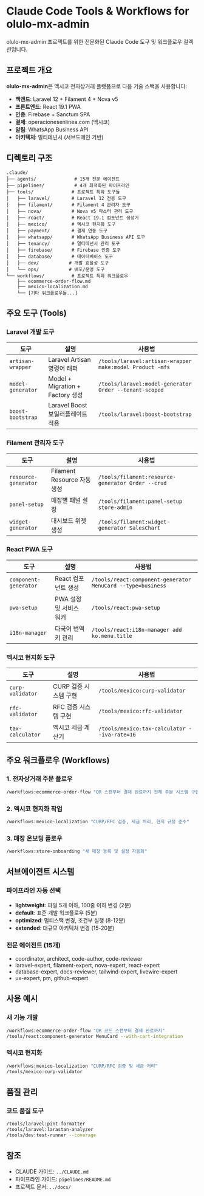 # Claude Code Tools & Workflows for olulo-mx-admin

olulo-mx-admin 프로젝트를 위한 전문화된 Claude Code 도구 및 워크플로우 컬렉션입니다.

## 프로젝트 개요

**olulo-mx-admin**은 멕시코 전자상거래 플랫폼으로 다음 기술 스택을 사용합니다:
- **백엔드**: Laravel 12 + Filament 4 + Nova v5
- **프론트엔드**: React 19.1 PWA
- **인증**: Firebase + Sanctum SPA
- **결제**: operacionesenlinea.com (멕시코)
- **알림**: WhatsApp Business API
- **아키텍처**: 멀티테넌시 (서브도메인 기반)

## 디렉토리 구조

```
.claude/
├── agents/              # 15개 전문 에이전트
├── pipelines/           # 4개 최적화된 파이프라인
├── tools/              # 프로젝트 특화 도구들
│   ├── laravel/        # Laravel 12 전용 도구
│   ├── filament/       # Filament 4 관리자 도구
│   ├── nova/           # Nova v5 마스터 관리 도구
│   ├── react/          # React 19.1 컴포넌트 생성기
│   ├── mexico/         # 멕시코 현지화 도구
│   ├── payment/        # 결제 연동 도구
│   ├── whatsapp/       # WhatsApp Business API 도구
│   ├── tenancy/        # 멀티테넌시 관리 도구
│   ├── firebase/       # Firebase 인증 도구
│   ├── database/       # 데이터베이스 도구
│   ├── dev/           # 개발 효율성 도구
│   └── ops/           # 배포/운영 도구
└── workflows/          # 프로젝트 특화 워크플로우
    ├── ecommerce-order-flow.md
    ├── mexico-localization.md
    └── [기타 워크플로우들...]
```

## 주요 도구 (Tools)

### Laravel 개발 도구
| 도구 | 설명 | 사용법 |
|------|------|-------|
| `artisan-wrapper` | Laravel Artisan 명령어 래퍼 | `/tools/laravel:artisan-wrapper make:model Product -mfs` |
| `model-generator` | Model + Migration + Factory 생성 | `/tools/laravel:model-generator Order --tenant-scoped` |
| `boost-bootstrap` | Laravel Boost 보일러플레이트 적용 | `/tools/laravel:boost-bootstrap` |

### Filament 관리자 도구
| 도구 | 설명 | 사용법 |
|------|------|-------|
| `resource-generator` | Filament Resource 자동 생성 | `/tools/filament:resource-generator Order --crud` |
| `panel-setup` | 매장별 패널 설정 | `/tools/filament:panel-setup store-admin` |
| `widget-generator` | 대시보드 위젯 생성 | `/tools/filament:widget-generator SalesChart` |

### React PWA 도구
| 도구 | 설명 | 사용법 |
|------|------|-------|
| `component-generator` | React 컴포넌트 생성 | `/tools/react:component-generator MenuCard --type=business` |
| `pwa-setup` | PWA 설정 및 서비스 워커 | `/tools/react:pwa-setup` |
| `i18n-manager` | 다국어 번역 키 관리 | `/tools/react:i18n-manager add ko.menu.title` |

### 멕시코 현지화 도구
| 도구 | 설명 | 사용법 |
|------|------|-------|
| `curp-validator` | CURP 검증 시스템 구현 | `/tools/mexico:curp-validator` |
| `rfc-validator` | RFC 검증 시스템 구현 | `/tools/mexico:rfc-validator` |
| `tax-calculator` | 멕시코 세금 계산기 | `/tools/mexico:tax-calculator --iva-rate=16` |

## 주요 워크플로우 (Workflows)

### 1. 전자상거래 주문 플로우
```bash
/workflows:ecommerce-order-flow "QR 스캔부터 결제 완료까지 전체 주문 시스템 구현"
```

### 2. 멕시코 현지화 작업
```bash
/workflows:mexico-localization "CURP/RFC 검증, 세금 처리, 현지 규정 준수"
```

### 3. 매장 온보딩 플로우
```bash
/workflows:store-onboarding "새 매장 등록 및 설정 자동화"
```

## 서브에이전트 시스템

### 파이프라인 자동 선택
- **lightweight**: 파일 5개 이하, 100줄 이하 변경 (2분)
- **default**: 표준 개발 워크플로우 (5분)
- **optimized**: 멀티스택 변경, 조건부 실행 (8-12분)
- **extended**: 대규모 아키텍처 변경 (15-20분)

### 전문 에이전트 (15개)
- coordinator, architect, code-author, code-reviewer
- laravel-expert, filament-expert, nova-expert, react-expert
- database-expert, docs-reviewer, tailwind-expert, livewire-expert
- ux-expert, pm, github-expert

## 사용 예시

### 새 기능 개발
```bash
/workflows:ecommerce-order-flow "QR 코드 스캔부터 결제 완료까지"
/tools/react:component-generator MenuCard --with-cart-integration
```

### 멕시코 현지화
```bash
/workflows:mexico-localization "CURP/RFC 검증 및 세금 처리"
/tools/mexico:curp-validator
```

## 품질 관리

### 코드 품질 도구
```bash
/tools/laravel:pint-formatter
/tools/laravel:larastan-analyzer
/tools/dev:test-runner --coverage
```

## 참조
- CLAUDE 가이드: `../CLAUDE.md`
- 파이프라인 가이드: `pipelines/README.md`
- 프로젝트 문서: `../docs/`
